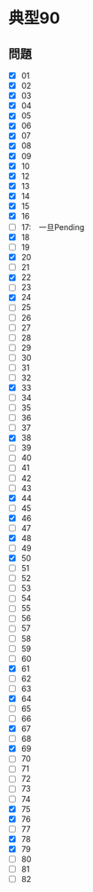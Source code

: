 # 典型90

## 問題

- [x] 01
- [x] 02
- [x] 03
- [x] 04
- [x] 05
- [x] 06
- [x] 07
- [x] 08
- [x] 09
- [x] 10
- [x] 12
- [x] 13
- [x] 14
- [x] 15
- [x] 16
- [ ] 17:　一旦Pending
- [x] 18
- [ ] 19
- [x] 20
- [ ] 21
- [x] 22
- [ ] 23
- [x] 24
- [ ] 25
- [ ] 26
- [ ] 27
- [ ] 28
- [ ] 29
- [ ] 30
- [ ] 31
- [ ] 32
- [x] 33
- [ ] 34
- [ ] 35
- [ ] 36
- [ ] 37
- [x] 38
- [ ] 39
- [ ] 40
- [ ] 41
- [ ] 42
- [ ] 43
- [x] 44
- [ ] 45
- [x] 46
- [ ] 47
- [x] 48
- [ ] 49
- [x] 50
- [ ] 51
- [ ] 52
- [ ] 53
- [ ] 54
- [ ] 55
- [ ] 56
- [ ] 57
- [ ] 58
- [ ] 59
- [ ] 60
- [x] 61
- [ ] 62
- [ ] 63
- [x] 64
- [ ] 65
- [ ] 66
- [x] 67
- [ ] 68
- [x] 69
- [ ] 70
- [ ] 71
- [ ] 72
- [ ] 73
- [ ] 74
- [x] 75
- [x] 76
- [ ] 77
- [x] 78
- [x] 79
- [ ] 80
- [ ] 81
- [ ] 82
